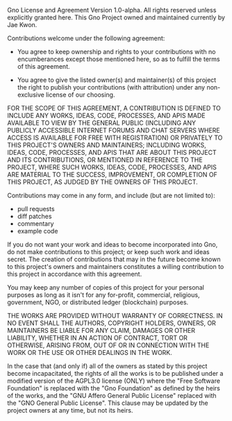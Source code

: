Gno License and Agreement Version 1.0-alpha.
All rights reserved unless explicitly granted here.
This Gno Project owned and maintained currently by Jae Kwon.

Contributions welcome under the following agreement:

 * You agree to keep ownership and rights to your contributions with no
   encumberances except those mentioned here, so as to fulfill the terms of
this agreement.

 * You agree to give the listed owner(s) and maintainer(s) of this project the
   right to publish your contributions (with attribution) under any
non-exclusive license of our choosing.

FOR THE SCOPE OF THIS AGREEMENT, A CONTRIBUTION IS DEFINED TO INCLUDE ANY
WORKS, IDEAS, CODE, PROCESSES, AND APIS MADE AVAILABLE TO VIEW BY THE GENERAL
PUBLIC (INCLUDING ANY PUBLICLY ACCESSIBLE INTERNET FORUMS AND CHAT SERVERS
WHERE ACCESS IS AVAILABLE FOR FREE WITH REGISTRATION) OR PRIVATELY TO THIS
PROJECT'S OWNERS AND MAINTAINERS; INCLUDING WORKS, IDEAS, CODE, PROCESSES, AND
APIS THAT ARE ABOUT THIS PROJECT AND ITS CONTRIBUTIONS, OR MENTIONED IN
REFERENCE TO THE PROJECT, WHERE SUCH WORKS, IDEAS, CODE, PROCESSES, AND APIS
ARE MATERIAL TO THE SUCCESS, IMPROVEMENT, OR COMPLETION OF THIS PROJECT, AS
JUDGED BY THE OWNERS OF THIS PROJECT.

Contributions may come in any form, and include (but are not limited to):

 * pull requests
 * diff patches
 * commentary
 * example code

If you do not want your work and ideas to become incorporated into Gno, do not
make contributions to this project; or keep such work and ideas secret. The
creation of contributions that may in the future become known to this project's
owners and maintainers constitutes a willing contribution to this project in
accordance with this agreement.

You may keep any number of copies of this project for your personal purposes as
long as it isn't for any for-profit, commercial, religious, government, NGO, or
distributed ledger (blockchain) purposes.

THE WORKS ARE PROVIDED WITHOUT WARRANTY OF CORRECTNESS. IN NO EVENT SHALL THE
AUTHORS, COPYRIGHT HOLDERS, OWNERS, OR MAINTAINERS BE LIABLE FOR ANY CLAIM,
DAMAGES OR OTHER LIABILITY, WHETHER IN AN ACTION OF CONTRACT, TORT OR
OTHERWISE, ARISING FROM, OUT OF OR IN CONNECTION WITH THE WORK OR THE USE OR
OTHER DEALINGS IN THE WORK.

In the case that (and only if) all of the owners as stated by this project
become incapacitated, the rights of all the works is to be published under a
modified version of the AGPL3.0 license (ONLY) where the "Free Software
Foundation" is replaced with the "Gno Foundation" as defined by the heirs of
the works, and the "GNU Affero General Public License" replaced with the "GNO
General Public License".  This clause may be updated by the project owners at
any time, but not its heirs.
